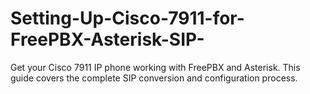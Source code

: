 # Setting-Up-Cisco-7911-for-FreePBX-Asterisk-SIP-
Get your Cisco 7911 IP phone working with FreePBX and Asterisk. This guide covers the complete SIP conversion and configuration process.
